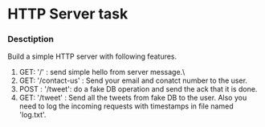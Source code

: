 # HTTP Server task

### Desctiption

Build a simple HTTP server with following features.

1. GET: '/' : send simple hello from server message.\
2. GET: '/contact-us' : Send your email and conatct number to the user.
3. POST : '/tweet': do a fake DB operation and send the ack that it is done.
4. GET: '/tweet' : Send all the tweets from fake DB to the user.
   Also you need to log the incoming requests with timestamps in file named 'log.txt'.
